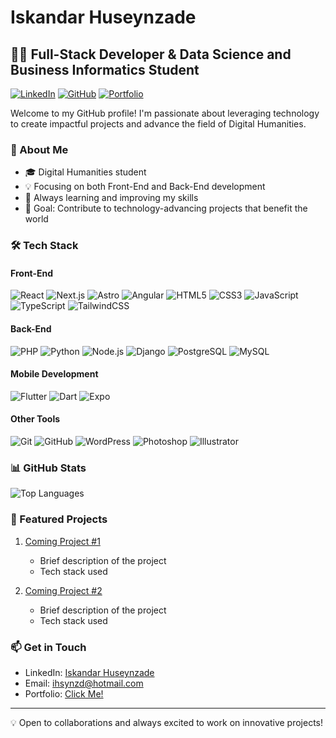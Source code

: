 # Iskandar Huseynzade

## 👨‍💻 Full-Stack Developer & Data Science and Business Informatics Student

[![LinkedIn](https://img.shields.io/badge/LinkedIn-Connect-blue)](https://www.linkedin.com/in/iskandar-huseynzade-8670682b4/)
[![GitHub](https://img.shields.io/badge/GitHub-Follow-lightgrey)](https://github.com/ihsynzd14)
[![Portfolio](https://img.shields.io/badge/Portfolio-Visit-green)](https://portfolio-ihsynzd14s-projects.vercel.app/)

Welcome to my GitHub profile! I'm passionate about leveraging technology to create impactful projects and advance the field of Digital Humanities.

### 🚀 About Me

- 🎓 Digital Humanities student
- 💡 Focusing on both Front-End and Back-End development
- 🌱 Always learning and improving my skills
- 🎯 Goal: Contribute to technology-advancing projects that benefit the world

### 🛠️ Tech Stack

#### Front-End
![React](https://img.shields.io/badge/-React-61DAFB?style=flat-square&logo=react&logoColor=black)
![Next.js](https://img.shields.io/badge/-Next.js-000000?style=flat-square&logo=next.js&logoColor=white)
![Astro](https://img.shields.io/badge/-Astro-FF5D01?style=flat-square&logo=astro&logoColor=white)
![Angular](https://img.shields.io/badge/-Angular-DD0031?style=flat-square&logo=angular&logoColor=white)
![HTML5](https://img.shields.io/badge/-HTML5-E34F26?style=flat-square&logo=html5&logoColor=white)
![CSS3](https://img.shields.io/badge/-CSS3-1572B6?style=flat-square&logo=css3&logoColor=white)
![JavaScript](https://img.shields.io/badge/-JavaScript-F7DF1E?style=flat-square&logo=javascript&logoColor=black)
![TypeScript](https://img.shields.io/badge/-TypeScript-3178C6?style=flat-square&logo=typescript&logoColor=white)
![TailwindCSS](https://img.shields.io/badge/-TailwindCSS-38B2AC?style=flat-square&logo=tailwind-css&logoColor=white)

#### Back-End
![PHP](https://img.shields.io/badge/-PHP-777BB4?style=flat-square&logo=php&logoColor=white)
![Python](https://img.shields.io/badge/-Python-3776AB?style=flat-square&logo=python&logoColor=white)
![Node.js](https://img.shields.io/badge/-Node.js-339933?style=flat-square&logo=node.js&logoColor=white)
![Django](https://img.shields.io/badge/-Django-092E20?style=flat-square&logo=django&logoColor=white)
![PostgreSQL](https://img.shields.io/badge/-PostgreSQL-336791?style=flat-square&logo=postgresql&logoColor=white)
![MySQL](https://img.shields.io/badge/-MySQL-4479A1?style=flat-square&logo=mysql&logoColor=white)

#### Mobile Development
![Flutter](https://img.shields.io/badge/-Flutter-02569B?style=flat-square&logo=flutter&logoColor=white)
![Dart](https://img.shields.io/badge/-Dart-0175C2?style=flat-square&logo=dart&logoColor=white)
![Expo](https://img.shields.io/badge/-Expo-000020?style=flat-square&logo=expo&logoColor=white)

#### Other Tools
![Git](https://img.shields.io/badge/-Git-F05032?style=flat-square&logo=git&logoColor=white)
![GitHub](https://img.shields.io/badge/-GitHub-181717?style=flat-square&logo=github&logoColor=white)
![WordPress](https://img.shields.io/badge/-WordPress-21759B?style=flat-square&logo=wordpress&logoColor=white)
![Photoshop](https://img.shields.io/badge/-Photoshop-31A8FF?style=flat-square&logo=adobe-photoshop&logoColor=white)
![Illustrator](https://img.shields.io/badge/-Illustrator-FF9A00?style=flat-square&logo=adobe-illustrator&logoColor=white)

### 📊 GitHub Stats

![Top Languages](https://github-readme-stats.vercel.app/api/top-langs/?username=ihsynzd14&theme=chartreuse-dark&show_icons=true&hide_border=true&layout=compact)

### 🌟 Featured Projects

1. [Coming Project #1](https://xenithsoft.com/)
   - Brief description of the project
   - Tech stack used

2. [Coming Project #2](https://xenithsoft.com/)
   - Brief description of the project
   - Tech stack used

### 📫 Get in Touch

- LinkedIn: [Iskandar Huseynzade](https://www.linkedin.com/in/iskandar-huseynzade-8670682b4/)
- Email: ihsynzd@hotmail.com
- Portfolio: [Click Me!](https://portfolio-ihsynzd14s-projects.vercel.app/)

---

💡 Open to collaborations and always excited to work on innovative projects!
